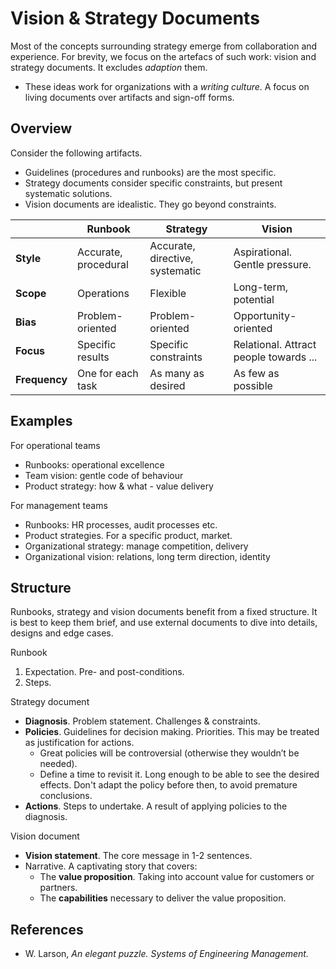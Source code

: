 # Vision & Strategy Documents

Most of the concepts surrounding strategy emerge from collaboration and experience. For brevity, we focus on the artefacs of such work: vision and strategy documents. It excludes *adaption* them.

- These ideas work for organizations with a *writing culture*. A focus on living documents over artifacts and sign-off forms.

## Overview

Consider the following artifacts.

- Guidelines (procedures and runbooks) are the most specific.
- Strategy documents consider specific constraints, but present systematic solutions.
- Vision documents are idealistic. They go beyond constraints.

|               | Runbook              | Strategy                        | Vision                                 |
| ------------- | -------------------- | ------------------------------- | -------------------------------------- |
| **Style**     | Accurate, procedural | Accurate, directive, systematic | Aspirational. Gentle pressure.         |
| **Scope**     | Operations           | Flexible                        | Long-term, potential                   |
| **Bias**      | Problem-oriented     | Problem-oriented                | Opportunity-oriented                   |
| **Focus**     | Specific results     | Specific constraints            | Relational. Attract people towards ... |
| **Frequency** | One for each task    | As many as desired              | As few as possible                     |



## Examples

For operational teams

- Runbooks: operational excellence
- Team vision: gentle code of behaviour
- Product strategy: how & what - value delivery



For management teams

- Runbooks: HR processes, audit processes etc.
- Product strategies. For a specific product, market.
- Organizational strategy: manage competition, delivery
- Organizational vision: relations, long term direction, identity



## Structure

Runbooks, strategy and vision documents benefit from a fixed structure. It is best to keep them brief, and use external documents to dive into details, designs and edge cases.



Runbook

1. Expectation. Pre- and post-conditions.
2. Steps.



Strategy document

- **Diagnosis**. Problem statement. Challenges & constraints.
- **Policies**. Guidelines for decision making. Priorities. This may be treated as justification for actions.
  - Great policies will be controversial (otherwise they wouldn’t be needed).
  - Define a time to revisit it. Long enough to be able to see the desired effects. Don't adapt the policy before then, to avoid premature conclusions.
- **Actions**. Steps to undertake. A result of applying policies to the diagnosis.



Vision document

- **Vision statement**. The core message in 1-2 sentences.
- Narrative. A captivating story that covers:
  - The **value proposition**. Taking into account value for customers or partners.
  - The **capabilities** necessary to deliver the value proposition.



## References

- W. Larson, *An elegant puzzle. Systems of Engineering Management.*
